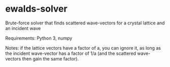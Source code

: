 # ewalds-solver
Brute-force solver that finds scattered wave-vectors for a crystal lattice and an incident wave

Requirements: Python 3, numpy

Notes: if the lattice vectors have a factor of a, you can ignore it, as long as the incident wave-vector has a factor of 1/a (and the scattered wave-vectors then gain the same factor).
